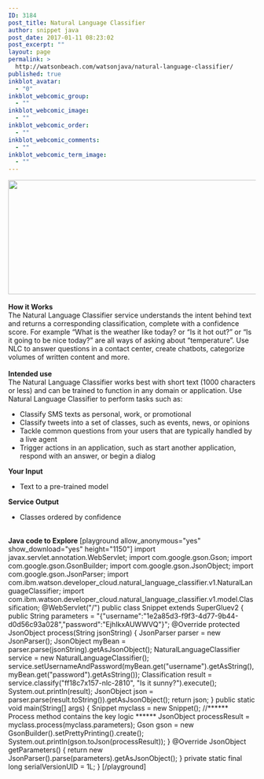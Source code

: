 ```yaml
---
ID: 3184
post_title: Natural Language Classifier
author: snippet java
post_date: 2017-01-11 08:23:02
post_excerpt: ""
layout: page
permalink: >
  http://watsonbeach.com/watsonjava/natural-language-classifier/
published: true
inkblot_avatar:
  - "0"
inkblot_webcomic_group:
  - ""
inkblot_webcomic_image:
  - ""
inkblot_webcomic_order:
  - ""
inkblot_webcomic_comments:
  - ""
inkblot_webcomic_term_image:
  - ""
---
```

<img src="https://bluecloudnews.com/wp-content/uploads/2017/01/natural-lang-class.jpg" alt="" width="982" height="232" class="alignnone size-full wp-image-3185" /> </br></br> **How it Works** </br> The Natural Language Classifier service understands the intent behind text and returns a corresponding classification, complete with a confidence score. For example “What is the weather like today? or “Is it hot out?” or “Is it going to be nice today?” are all ways of asking about “temperature”. Use NLC to answer questions in a contact center, create chatbots, categorize volumes of written content and more. </br></br> **Intended use** </br> The Natural Language Classifier works best with short text (1000 characters or less) and can be trained to function in any domain or application. Use Natural Language Classifier to perform tasks such as: 
*   Classify SMS texts as personal, work, or promotional
*   Classify tweets into a set of classes, such as events, news, or opinions
*   Tackle common questions from your users that are typically handled by a live agent
*   Trigger actions in an application, such as start another application, respond with an answer, or begin a dialog</br> 

**Your Input** </br> 
*   Text to a pre-trained model</br> 

**Service Output** </br> 
*   Classes ordered by confidence</br></br> 

**Java code to Explore** [playground allow_anonymous="yes" show_download="yes" height="1150"] import javax.servlet.annotation.WebServlet; import com.google.gson.Gson; import com.google.gson.GsonBuilder; import com.google.gson.JsonObject; import com.google.gson.JsonParser; import com.ibm.watson.developer_cloud.natural_language_classifier.v1.NaturalLanguageClassifier; import com.ibm.watson.developer_cloud.natural_language_classifier.v1.model.Classification; @WebServlet("/") public class Snippet extends SuperGluev2 { public String parameters = "{\"username\":\"1e2a85d3-f9f3-4d77-9b44-d0d56c93a028\",\"password\":\"EjhIkxAUWWVQ\"}"; @Override protected JsonObject process(String jsonString) { JsonParser parser = new JsonParser(); JsonObject myBean = parser.parse(jsonString).getAsJsonObject(); NaturalLanguageClassifier service = new NaturalLanguageClassifier(); service.setUsernameAndPassword(myBean.get("username").getAsString(), myBean.get("password").getAsString()); Classification result = service.classify("ff18c7x157-nlc-2810", "Is it sunny?").execute(); System.out.println(result); JsonObject json = parser.parse(result.toString()).getAsJsonObject(); return json; } public static void main(String[] args) { Snippet myclass = new Snippet(); //****** Process method contains the key logic ****** JsonObject processResult = myclass.process(myclass.parameters); Gson gson = new GsonBuilder().setPrettyPrinting().create(); System.out.println(gson.toJson(processResult)); } @Override JsonObject getParameters() { return new JsonParser().parse(parameters).getAsJsonObject(); } private static final long serialVersionUID = 1L; } [/playground]